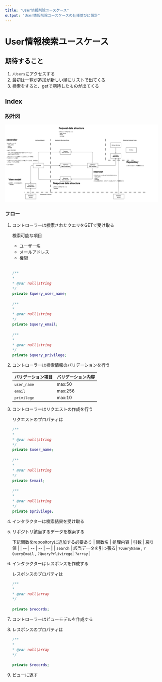 ```yaml
---
title: "User情報削除ユースケース"
output: "User情報削除ユースケースの仕様並びに設計"
---
```


# User情報検索ユースケース

## 期待すること
1. `/Users`にアクセスする
2. 最初は一覧が追加が新しい順にリストで出てくる
3. 検索をすると、getで期待したものが出てくる

## Index
### 設計図

![index](https://github.com/takashiraki/github_image/blob/master/images/adas/user/search.png)

### フロー
1. コントローラーは検索されたクエリをGETで受け取る

    検索可能な項目
    * ユーザー名
    * メールアドレス
    * 権限

     ```php

    /**
     *
     * @var null|string
     */
    private $query_user_name;

    /**
     *
     * @var null|string
     */
    private $query_email;

    /**
     *
     * @var null|string
     */
    private $query_privilege;
     ```

2. コントローラーは検索情報のバリデーションを行う

    | バリデーション項目 | バリデーション内容 |
    | -- | -- |
    | `user_name` | max:50 |
    | `email` | max:256 |
    | `privilege` | max:10 |

3. コントローラーはリクエストの作成を行う

    リクエストのプロパティは
     ```php
     /**
     *
     * @var null|string
     */
     private $user_name;

     /**
     *
     * @var null|string
     */
     private $email;

     /**
     *
     * @var null|string
     */
     private $privilege;
      ```

4. インタラクターは検索結果を受け取る
5. リポジトリ該当するデータを検索する

    下記関数をrepositoryに追加する必要あり
    | 関数名 | 処理内容 | 引数  | 戻り値 |
    | -- | -- | -- | -- |
    | `search` | 該当データを引っ張る| `?QueryName` , `?QueryEmail` , `?QueryPrlivirege`| `?array` |

6. インタラクターはレスポンスを作成する

    レスポンスのプロパティは
     ```php
     /**
     *
     * @var null|array
     */

    private $records;
     ```

7. コントローラーはビューモデルを作成する
8. レスポンスのプロパティは
     ```php
     /**
     *
     * @var null|array
     */

    private $records;
     ```

9. ビューに返す
